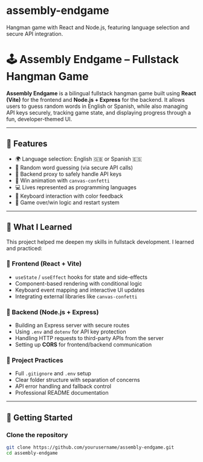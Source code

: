 # assembly-endgame
 Hangman game with React and Node.js, featuring language selection and secure API integration.
 
# 🕹️ Assembly Endgame – Fullstack Hangman Game

**Assembly Endgame** is a bilingual fullstack hangman game built using **React (Vite)** for the frontend and **Node.js + Express** for the backend. It allows users to guess random words in English or Spanish, while also managing API keys securely, tracking game state, and displaying progress through a fun, developer-themed UI.

---

## 📌 Features

- 🌍 Language selection: English 🇬🇧 or Spanish 🇪🇸
- 🧠 Random word guessing (via secure API calls)
- 🔐 Backend proxy to safely handle API keys
- 🎉 Win animation with `canvas-confetti`
- 💻 Lives represented as programming languages
- 🧩 Keyboard interaction with color feedback
- 🏁 Game over/win logic and restart system

---

## 🧠 What I Learned

This project helped me deepen my skills in fullstack development. I learned and practiced:

### 🔷 Frontend (React + Vite)
- `useState` / `useEffect` hooks for state and side-effects
- Component-based rendering with conditional logic
- Keyboard event mapping and interactive UI updates
- Integrating external libraries like `canvas-confetti`

### 🔷 Backend (Node.js + Express)
- Building an Express server with secure routes
- Using `.env` and `dotenv` for API key protection
- Handling HTTP requests to third-party APIs from the server
- Setting up **CORS** for frontend/backend communication

### 🔷 Project Practices
- Full `.gitignore` and `.env` setup
- Clear folder structure with separation of concerns
- API error handling and fallback control
- Professional README documentation

---

## 🚀 Getting Started

### Clone the repository

```bash
git clone https://github.com/yourusername/assembly-endgame.git
cd assembly-endgame


 
